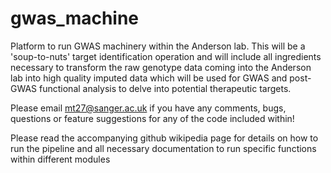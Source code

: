 # gwas_machine
Platform to run GWAS machinery within the Anderson lab. This will be a 'soup-to-nuts' target identification operation and will include all ingredients necessary to transform the raw genotype data coming into the Anderson lab into high quality imputed data which will be used for GWAS and post-GWAS functional analysis to delve into potential therapeutic targets.

Please email mt27@sanger.ac.uk if you have any comments, bugs, questions or feature suggestions for any of the code included within!

Please read the accompanying github wikipedia page for details on how to run the pipeline and all necessary documentation to run specific functions within different modules
